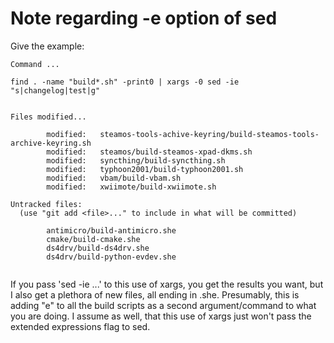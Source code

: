 # Note regarding -e option of sed
Give the example:

```
Command ...

find . -name "build*.sh" -print0 | xargs -0 sed -ie "s|changelog|test|g"


Files modified...

        modified:   steamos-tools-achive-keyring/build-steamos-tools-archive-keyring.sh
        modified:   steamos/build-steamos-xpad-dkms.sh
        modified:   syncthing/build-syncthing.sh
        modified:   typhoon2001/build-typhoon2001.sh
        modified:   vbam/build-vbam.sh
        modified:   xwiimote/build-xwiimote.sh

Untracked files:
  (use "git add <file>..." to include in what will be committed)

        antimicro/build-antimicro.she
        cmake/build-cmake.she
        ds4drv/build-ds4drv.she
        ds4drv/build-python-evdev.she
        
```


If you pass 'sed -ie ...' to this use of xargs, you get the results you want, but I also get a plethora of new files, all ending in .she. Presumably, this is adding "e" to all the build scripts as a second argument/command to what you are doing. I assume as well, that this use of xargs just won't pass the extended expressions flag to sed.
